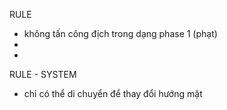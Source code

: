 RULE
- không tấn công địch trong dạng phase 1 (phạt)
- 
- 


RULE - SYSTEM
- chỉ có thể di chuyển để thay đổi hướng mặt